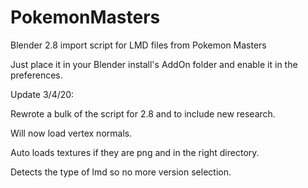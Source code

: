 # PokemonMasters
Blender 2.8 import script for LMD files from Pokemon Masters

Just place it in your Blender install's AddOn folder and enable it in the preferences.

Update 3/4/20:

  Rewrote a bulk of the script for 2.8 and to include new research.
  
  Will now load vertex normals.
  
  Auto loads textures if they are png and in the right directory.
  
  Detects the type of lmd so no more version selection.
